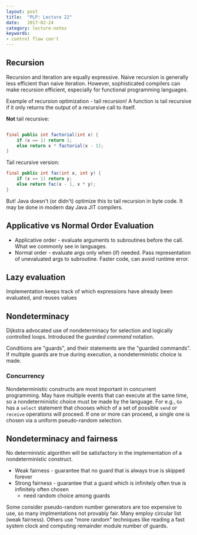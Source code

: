```yaml
---
layout: post
title:  "PLP: Lecture 22"
date:   2017-02-24
category: lecture-notes
keywords:
- control flow con't
---
```


## Recursion

Recursion and iteration are equally expressive. Naive recursion is generally less efficient than naive iteration. However, sophisticated compilers can make recursion efficient, especially for functional programming languages. 

Example of recursion optimization - tail recursion! A function is tail recursive if it only returns the output of a recursive call to itself. 

**Not** tail recursive: 

```Java

final public int factorial(int x) {
    if (x == 1) return 1;
    else return x * factorial(x - 1);
}
```
Tail recursive version: 

```Java
final public int fac(int x, int y) {
    if (x == 1) return y;
    else return fac(x - 1, x * y);
}
```

But! Java doesn't (or didn't) optimize this to tail recursion in byte code. It may be done in modern day Java JIT compilers. 

## Applicative vs Normal Order Evaluation

* Applicative order - evaluate arguments to subroutines before the call. What we commonly see in languages. 
* Normal order - evaluate args only when (if) needed. Pass representation of unevaluated args to subroutine. Faster code, can avoid runtime error. 

## Lazy evaluation

Implementation keeps track of which expressions have already been evaluated, and reuses values

## Nondeterminacy

Dijkstra advocated use of nondeterminacy for selection and logically controlled loops. Introduced the *guarded command* notation. 

Conditions are "guards", and their statements are the "guarded commands". If multiple guards are true during execution, a nondeterministic choice is made. 

### Concurrency

Nondeterministic constructs are most important in concurrent programming. May have multiple events that can execute at the same time, so a nondeterministic choice must be made by the language. For e.g., `Go` has a `select` statement that chooses which of a set of possible `send` or `receive` operations will proceed. If one or more can proceed, a single one is chosen via a uniform pseudo-random selection.

## Nondeterminacy and fairness

No deterministic algorithm will be satisfactory in the implementation of a nondeterministic construct. 

* Weak fairness - guarantee that no guard that is always true is skipped forever
* Strong fairness - guarantee that a guard which is infinitely often true is infinitely often chosen
    * need random choice among guards

Some consider pseudo-random number generators are too expensive to use, so many implmentations not provably fair. Many employ circular list (weak fairness). Others use "more random" techniques like reading a fast system clock and computing remainder module number of guards.


